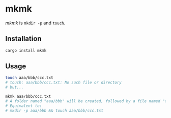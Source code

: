 # mkmk

_mkmk_ is `mkdir -p` and `touch`.

## Installation

```sh
cargo install mkmk
```

## Usage

```sh
touch aaa/bbb/ccc.txt
# touch: aaa/bbb/ccc.txt: No such file or directory
# but...

mkmk aaa/bbb/ccc.txt
# A folder named "aaa/bbb" will be created, followed by a file named "ccc.txt".
# Equivalent to:
# mkdir -p aaa/bbb && touch aaa/bbb/ccc.txt
```
